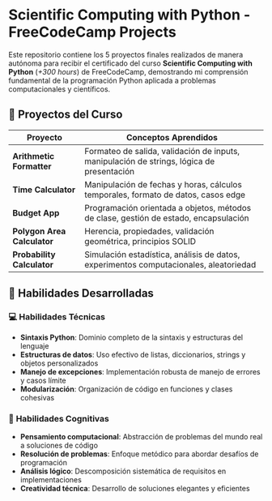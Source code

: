 # Scientific Computing with Python - FreeCodeCamp Projects
Este repositorio contiene los 5 proyectos finales realizados de manera autónoma para recibir el certificado del curso **Scientific Computing with Python** (*+300 hours*) de FreeCodeCamp, demostrando mi comprensión fundamental de la programación Python aplicada a problemas computacionales y científicos.



## 📁 Proyectos del Curso

| Proyecto | Conceptos Aprendidos |
|----------|---------------------|
| **Arithmetic Formatter** | Formateo de salida, validación de inputs, manipulación de strings, lógica de presentación |
| **Time Calculator** | Manipulación de fechas y horas, cálculos temporales, formato de datos, casos edge |
| **Budget App** | Programación orientada a objetos, métodos de clase, gestión de estado, encapsulación |
| **Polygon Area Calculator** | Herencia, propiedades, validación geométrica, principios SOLID |
| **Probability Calculator** | Simulación estadística, análisis de datos, experimentos computacionales, aleatoriedad |

## 🚀 Habilidades Desarrolladas

### 💻 **Habilidades Técnicas**
- **Sintaxis Python**: Dominio completo de la sintaxis y estructuras del lenguaje
- **Estructuras de datos**: Uso efectivo de listas, diccionarios, strings y objetos personalizados
- **Manejo de excepciones**: Implementación robusta de manejo de errores y casos límite
- **Modularización**: Organización de código en funciones y clases cohesivas

### 🧠 **Habilidades Cognitivas**
- **Pensamiento computacional**: Abstracción de problemas del mundo real a soluciones de código
- **Resolución de problemas**: Enfoque metódico para abordar desafíos de programación
- **Análisis lógico**: Descomposición sistemática de requisitos en implementaciones
- **Creatividad técnica**: Desarrollo de soluciones elegantes y eficientes
